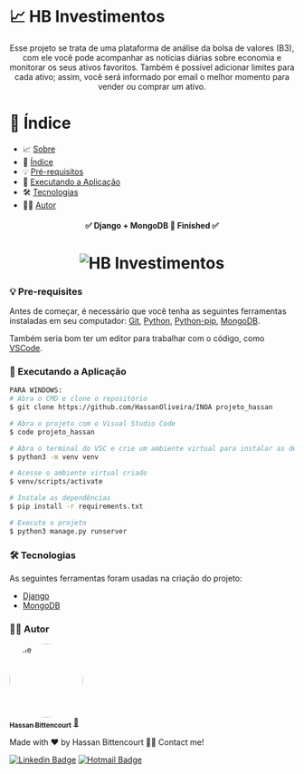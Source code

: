 

# 📈 HB Investimentos

<p align="center">Esse projeto se trata de uma plataforma de análise da bolsa de valores (B3), com ele você pode acompanhar as notícias diárias sobre economia e monitorar os seus ativos favoritos. Também é possível adicionar limites para cada ativo; assim, você será informado por email o melhor momento para vender ou comprar um ativo.</p>

📑 Índice
=================
<!--ts-->
   * 📈 [Sobre](#📈-hb-investimentos)
   * 📑 [Índice](#📑-índice)
   * 💡 [Pré-requisitos](#💡-pré-requisitos)
   * 🎲 [Executando a Aplicação](#🎲-executando-a-aplicação)
   * 🛠  [Tecnologias](#🛠-tecnologias)
   * 👨‍💻 [Autor](#👨‍💻-autor)
<!--te-->

<h4 align="center"> 
	✅  Django + MongoDB 🚀 Finished  ✅
</h4>

<h1 align="center">
  <img alt="HB Investimentos" title="HB Investimentos" src="./static/assets/gif.gif" />
</h1>

### 💡 Pre-requisites

Antes de começar, é necessário que você tenha as seguintes ferramentas instaladas em seu computador:
[Git](https://git-scm.com), [Python](https://www.python.org/), [Python-pip](https://pypi.org/project/pip/), [MongoDB](https://www.mongodb.com/). 

Também seria bom ter um editor para trabalhar com o código, como [VSCode](https://code.visualstudio.com/).


### 🎲 Executando a Aplicação

```bash
PARA WINDOWS:
# Abra o CMD e clone o repositório
$ git clone https://github.com/HassanOliveira/INOA projeto_hassan

# Abra o projeto com o Visual Studio Code
$ code projeto_hassan

# Abra o terminal do VSC e crie um ambiente virtual para instalar as dependências
$ python3 -m venv venv

# Acesse o ambiente virtual criado
$ venv/scripts/activate

# Instale as dependências
$ pip install -r requirements.txt

# Execute o projeto
$ python3 manage.py runserver
```

### 🛠 Tecnologias

As seguintes ferramentas foram usadas na criação do projeto:

- [Django](https://www.djangoproject.com/)
- [MongoDB](https://www.mongodb.com/)

### 👨‍💻 Autor

<a href="https://www.linkedin.com/in/hassanaboliveira/">
 <img style="border-radius: 50%;" src="https://media.licdn.com/dms/image/D4E03AQHjlBTrs5MBPg/profile-displayphoto-shrink_800_800/0/1669495824560?e=1699488000&v=beta&t=OtvYsF9WlSiq-vXV4nDs-WzsFWaf68AAiDatl-W00Sw" width="130px;" alt="Me"/>
 <br />
 <sub><b>Hassan Bittencourt</b></sub></a> <a href="https://www.linkedin.com/in/hassanaboliveira/" title="Hassan Bittencourt">🚀</a>

Made with ❤️ by Hassan Bittencourt 👋🏽 Contact me!

[![Linkedin Badge](https://img.shields.io/badge/-LinkedIn-blue?style=flat-square&logo=Linkedin&logoColor=white&link=https://www.linkedin.com/in/hassanaboliveira/)](https://www.linkedin.com/in/hassanaboliveira/)
[![Hotmail Badge](https://img.shields.io/badge/-Hotmail-0078D4?style=flat-square&logo=microsoft-outlook&logoColor=white&link=mailto:hassan_bittencourt@hotmail.com)](mailto:hassan_bittencourt@hotmail.com)
